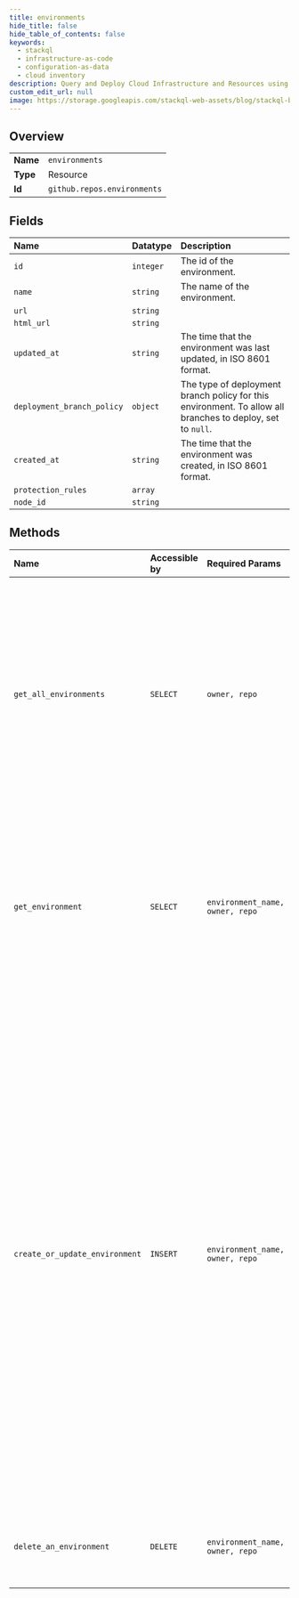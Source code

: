 ```yaml
---
title: environments
hide_title: false
hide_table_of_contents: false
keywords:
  - stackql
  - infrastructure-as-code
  - configuration-as-data
  - cloud inventory
description: Query and Deploy Cloud Infrastructure and Resources using SQL
custom_edit_url: null
image: https://storage.googleapis.com/stackql-web-assets/blog/stackql-blog-post-featured-image.png
---
```

  
    

## Overview
<table><tbody>
<tr><td><b>Name</b></td><td><code>environments</code></td></tr>
<tr><td><b>Type</b></td><td>Resource</td></tr>
<tr><td><b>Id</b></td><td><code>github.repos.environments</code></td></tr>
</tbody></table>

## Fields
| Name | Datatype | Description |
|:-----|:---------|:------------|
| `id` | `integer` | The id of the environment. |
| `name` | `string` | The name of the environment. |
| `url` | `string` |  |
| `html_url` | `string` |  |
| `updated_at` | `string` | The time that the environment was last updated, in ISO 8601 format. |
| `deployment_branch_policy` | `object` | The type of deployment branch policy for this environment. To allow all branches to deploy, set to `null`. |
| `created_at` | `string` | The time that the environment was created, in ISO 8601 format. |
| `protection_rules` | `array` |  |
| `node_id` | `string` |  |
## Methods
| Name | Accessible by | Required Params | Description |
|:-----|:--------------|:----------------|:------------|
| `get_all_environments` | `SELECT` | `owner, repo` | Get all environments for a repository.<br /><br />Anyone with read access to the repository can use this endpoint. If the repository is private, you must use an access token with the `repo` scope. GitHub Apps must have the `actions:read` permission to use this endpoint. |
| `get_environment` | `SELECT` | `environment_name, owner, repo` | Anyone with read access to the repository can use this endpoint. If the repository is private, you must use an access token with the `repo` scope. GitHub Apps must have the `actions:read` permission to use this endpoint. |
| `create_or_update_environment` | `INSERT` | `environment_name, owner, repo` | Create or update an environment with protection rules, such as required reviewers. For more information about environment protection rules, see "[Environments](/actions/reference/environments#environment-protection-rules)."<br /><br />**Note:** Although you can use this operation to specify that only branches that match specified name patterns can deploy to this environment, you must use the UI to set the name patterns. For more information, see "[Environments](/actions/reference/environments#deployment-branches)."<br /><br />**Note:** To create or update secrets for an environment, see "[Secrets](/rest/reference/actions#secrets)."<br /><br />You must authenticate using an access token with the repo scope to use this endpoint. |
| `delete_an_environment` | `DELETE` | `environment_name, owner, repo` | You must authenticate using an access token with the repo scope to use this endpoint. |
